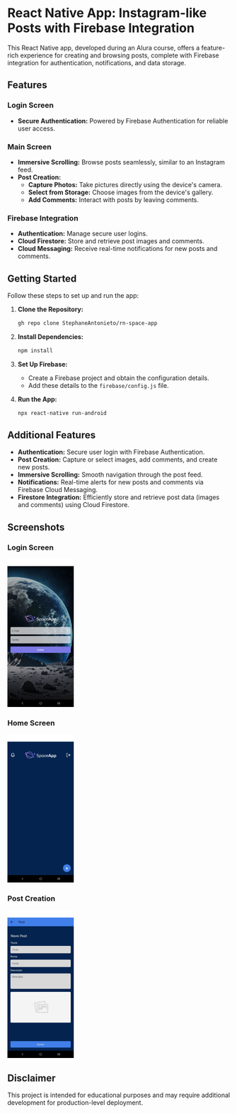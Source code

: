 # React Native App: Instagram-like Posts with Firebase Integration

This React Native app, developed during an Alura course, offers a feature-rich experience for creating and browsing posts, complete with Firebase integration for authentication, notifications, and data storage.

## Features

### Login Screen

- **Secure Authentication:** Powered by Firebase Authentication for reliable user access.

### Main Screen

- **Immersive Scrolling:** Browse posts seamlessly, similar to an Instagram feed.
- **Post Creation:**
  - **Capture Photos:** Take pictures directly using the device's camera.
  - **Select from Storage:** Choose images from the device's gallery.
  - **Add Comments:** Interact with posts by leaving comments.

### Firebase Integration

- **Authentication:** Manage secure user logins.
- **Cloud Firestore:** Store and retrieve post images and comments.
- **Cloud Messaging:** Receive real-time notifications for new posts and comments.

## Getting Started

Follow these steps to set up and run the app:

1. **Clone the Repository:**

   ```bash
   gh repo clone StephaneAntonieto/rn-space-app
   ```

2. **Install Dependencies:**

   ```bash
   npm install
   ```

3. **Set Up Firebase:**

   - Create a Firebase project and obtain the configuration details.
   - Add these details to the `firebase/config.js` file.

4. **Run the App:**

   ```bash
   npx react-native run-android
   ```

## Additional Features

- **Authentication:** Secure user login with Firebase Authentication.
- **Post Creation:** Capture or select images, add comments, and create new posts.
- **Immersive Scrolling:** Smooth navigation through the post feed.
- **Notifications:** Real-time alerts for new posts and comments via Firebase Cloud Messaging.
- **Firestore Integration:** Efficiently store and retrieve post data (images and comments) using Cloud Firestore.

## Screenshots

### Login Screen

<img src="./assets/Login.png" alt="Login Screen" width="150"/>

### Home Screen

<img src="./assets/Home.png" alt="Home Screen" width="150"/>

### Post Creation

<img src="./assets/Post.png" alt="Post Creation" width="150"/>

## Disclaimer

This project is intended for educational purposes and may require additional development for production-level deployment.
